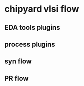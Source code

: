 # chipyard vlsi flow   

## EDA tools plugins   

## process plugins   

## syn flow   

## PR flow   

